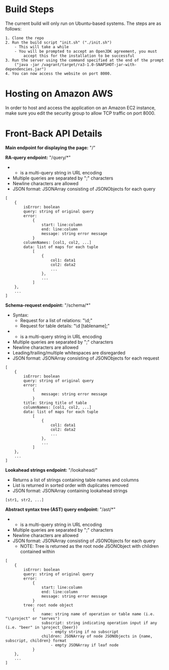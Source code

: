 Build Steps
===========
The current build will only run on Ubuntu-based systems. The steps are as follows:

    1. Clone the repo
    2. Run the build script "init.sh" ("./init.sh")
        - This will take a while
        - You will be prompted to accept an OpenJDK agreement, you must
            accept this for the installation to be successful
    3. Run the server using the command specified at the end of the prompt
        ("java -jar /vagrant/target/ra3-1.0-SNAPSHOT-jar-with-dependencies.jar")
    4. You can now access the website on port 8000.

Hosting on Amazon AWS
=====================
In order to host and access the application on an Amazon EC2 instance, make sure
you edit the security group to allow TCP traffic on port 8000.

Front-Back API Details
=========
**Main endpoint for displaying the page:** "/"

**RA-query endpoint:** "/query/*"
- * is a multi-query string in URL encoding
- Multiple queries are separated by ";" characters
- Newline characters are allowed
- JSON format: JSONArray consisting of JSONObjects for each query
```
[
    {
        isError: boolean
        query: string of original query
        error:
            {
                start: line:column
                end: line:column
                message: string error message
            }
        columnNames: [col1, col2, ...]
        data: list of maps for each tuple
            [
                {
                    col1: data1
                    col2: data2
                    ...
                },
                ...
            ]
    },
    ...
]
```
**Schema-request endpoint:** "/schema/*"
- Syntax:
    - Request for a list of relations: "\d;"
    - Request for table details: "\d [tablename];"
- * is a multi-query string in URL encoding
- Multiple queries are separated by ";" characters
- Newline characters are allowed
- Leading/trailing/multiple whitespaces are disregarded
- JSON format: JSONArray consisting of JSONObjects for each request
```
[
    {
        isError: boolean
        query: string of original query
        error:
            {
                message: string error message
            }
        title: String title of table
        columnNames: [col1, col2, ...]
        data: list of maps for each tuple
            [
                {
                    col1: data1
                    col2: data2
                    ...
                },
                ...
            ]
    },
    ...
]
```
**Lookahead strings endpoint:** "/lookahead/"
- Returns a list of strings containing table names and columns
- List is returned in sorted order with duplicates removed
- JSON format: JSONArray containing lookahead strings
```
[str1, str2, ...]
```

**Abstract syntax tree (AST) query endpoint:** "/ast/*"
- * is a multi-query string in URL encoding
- Multiple queries are separated by ";" characters
- Newline characters are allowed
- JSON format: JSONArray consisting of JSONObjects for each query
    - NOTE: Tree is returned as the root node JSONObject with children contained within
```
[
    {
        isError: boolean
        query: string of original query
        error:
            {
                start: line:column
                end: line:column
                message: string error message
            }
        tree: root node object 
            {
                name: string name of operation or table name (i.e. "\\project" or "serves")
                subscript: string indicating operation input if any (i.e. "beer" in \project_{beer})
                    - empty string if no subscript
                children: JSONArray of node JSONObjects in {name, subscript, children} format
                    - empty JSONArray if leaf node
            }
    },
    ...
]
```

